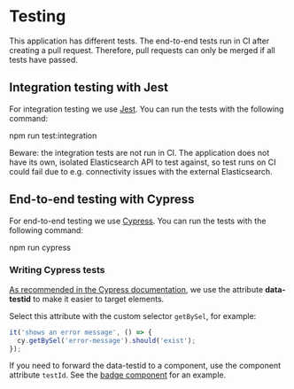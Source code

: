 # Testing

This application has different tests. The end-to-end tests run in CI after creating a pull request. Therefore, pull requests can only be merged if all tests have passed.

## Integration testing with Jest

For integration testing we use [Jest](https://jestjs.io/). You can run the tests with the following command:

  npm run test:integration

Beware: the integration tests are not run in CI. The application does not have its own, isolated Elasticsearch API to test against, so test runs on CI could fail due to e.g. connectivity issues with the external Elasticsearch.

## End-to-end testing with Cypress

For end-to-end testing we use [Cypress](https://www.cypress.io/). You can run the tests with the following command:

  npm run cypress

### Writing Cypress tests

[As recommended in the Cypress documentation](https://docs.cypress.io/guides/references/best-practices#Selecting-Elements), we use the attribute **data-testid** to make it easier to target elements.

Select this attribute with the custom selector `getBySel`, for example:

```javascript
it('shows an error message', () => {
  cy.getBySel('error-message').should('exist');
});
```

If you need to forward the data-testid to a component, use the component attribute `testId`. See the [badge component](https://github.com/colonial-heritage/dataset-browser/blob/main/src/components/badge.tsx) for an example.
